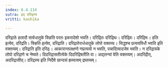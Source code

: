 ```yaml
---
index: 6.4.114
sutra: इद् दरिद्रस्य
vritti: kashika

---
```

दरिद्रातेः हलादौ सार्वधातुके क्ङिति परतः इकरादेशो भवति। दरिद्रितः दरिद्रिथः। दरिद्रिवः। दरिद्रिमः। हलि इत्येव, दरिद्रति। क्ङिति इत्येव, दरिद्राति। दरिद्रातेरार्धधातुके लोपो वक्तव्यः। सिद्धश्च प्रत्ययविधौ भवति इति वक्तव्यम्। दरिद्राति इति दरिद्रः। आकारान्तलक्षणो णप्रत्ययो न भवति, पचादित्वादजेव भवति। न दरिद्रायके लोपो दरिद्राणे च नेष्यते। दिदरिद्रासतीत्येके दिदरिद्रिषतीति वा। अद्यतन्यां वेति वक्तव्यम्। अदरिद्रीत्, अदरिद्रासीत्। दरिद्रस्य इति निर्देशे छान्दसं ह्रस्वत्वम् द्रष्तव्यम्।